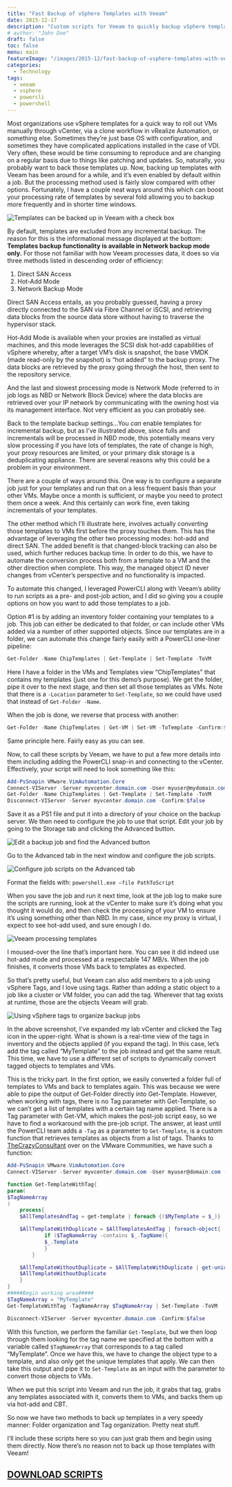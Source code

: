 ```yaml
---
title: "Fast Backup of vSphere Templates with Veeam"
date: 2015-12-17
description: "Custom scripts for Veeam to quickly backup vSphere templates."
# author: "John Doe"
draft: false
toc: false
menu: main
featureImage: "/images/2015-12/fast-backup-of-vsphere-templates-with-veeam/featured.jpg"
categories:
  - Technology
tags:
  - veeam
  - vsphere
  - powercli
  - powershell
---
```


Most organizations use vSphere templates for a quick way to roll out VMs manually through vCenter, via a clone workflow in vRealize Automation, or something else. Sometimes they’re just base OS with configuration, and sometimes they have complicated applications installed in the case of VDI. Very often, these would be time consuming to reproduce and are changing on a regular basis due to things like patching and updates. So, naturally, you probably want to back those templates up. Now, backing up templates with Veeam has been around for a while, and it’s even enabled by default within a job. But the processing method used is fairly slow compared with other options. Fortunately, I have a couple neat ways around this which can boost your processing rate of templates by several fold allowing you to backup more frequently and in shorter time windows.

![Templates can be backed up in Veeam with a check box](/images/2015-12/fast-backup-of-vsphere-templates-with-veeam/image1.png)

By default, templates are excluded from any incremental backup. The reason for this is the informational message displayed at the bottom:  **Templates backup functionality is available in Network backup mode only.** For those not familiar with how Veeam processes data, it does so via three methods listed in descending order of efficiency:

1. Direct SAN Access
2. Hot-Add Mode
3. Network Backup Mode

Direct SAN Access entails, as you probably guessed, having a proxy directly connected to the SAN via Fibre Channel or iSCSI, and retrieving data blocks from the source data store without having to traverse the hypervisor stack.

Hot-Add Mode is available when your proxies are installed as virtual machines, and this mode leverages the SCSI disk hot-add capabilities of vSphere whereby, after a target VM’s disk is snapshot, the base VMDK (made read-only by the snapshot) is “hot added” to the backup proxy. The data blocks are retrieved by the proxy going through the host, then sent to the repository service.

And the last and slowest processing mode is Network Mode (referred to in job logs as NBD or Network Block Device) where the data blocks are retrieved over your IP network by communicating with the owning host via its management interface. Not very efficient as you can probably see.

Back to the template backup settings...You *can* enable templates for incremental backup, but as I’ve illustrated above, since fulls and incrementals will be processed in NBD mode, this potentially means very slow processing if you have lots of templates, the rate of change is high, your proxy resources are limited, or your primary disk storage is a deduplicating appliance. There are several reasons why this could be a problem in your environment.

There are a couple of ways around this. One way is to configure a separate job just for your templates and run that on a less frequent basis than your other VMs. Maybe once a month is sufficient, or maybe you need to protect them once a week. And this certainly can work fine, even taking incrementals of your templates.

The other method which I’ll illustrate here, involves actually *converting* those templates to VMs first before the proxy touches them. This has the advantage of leveraging the other two processing modes:  hot-add and direct SAN. The added benefit is that changed-block tracking can also be used, which further reduces backup time. In order to do this, we have to automate the conversion process both from a template to a VM and the other direction when complete. This way, the managed object ID never changes from vCenter’s perspective and no functionality is impacted.

To automate this changed, I leveraged PowerCLI along with Veeam’s ability to run scripts as a pre- and post-job action, and I did so giving you a couple options on how you want to add those templates to a job.

Option #1 is by adding an inventory folder containing your templates to a job. This job can either be dedicated to that folder, or can include other VMs added via a number of other supported objects. Since our templates are in a folder, we can automate this change fairly easily with a PowerCLI one-liner pipeline:

```ps1
Get-Folder -Name ChipTemplates | Get-Template | Set-Template -ToVM
```

Here I have a folder in the VMs and Templates view “ChipTemplates” that contains my templates (just one for this demo’s purpose). We get the folder, pipe it over to the next stage, and then set all those templates as VMs. Note that there is a `-Location` parameter to `Get-Template`, so we could have used that instead of `Get-Folder -Name`.

When the job is done, we reverse that process with another:

```ps1
Get-Folder -Name ChipTemplates | Get-VM | Set-VM -ToTemplate -Confirm:$false
```

Same principle here. Fairly easy as you can see.

Now, to call these scripts by Veeam, we have to put a few more details into them including adding the PowerCLI snap-in and connecting to the vCenter. Effectively, your script will need to look something like this:

```ps1
Add-PsSnapin VMware.VimAutomation.Core
Connect-VIServer -Server myvcenter.domain.com -User myuser@mydomain.com -Password MyPa$$w0rd
Get-Folder -Name ChipTemplates | Get-Template | Set-Template -ToVM
Disconnect-VIServer -Server myvcenter.domain.com -Confirm:$false
```

Save it as a PS1 file and put it into a directory of your choice on the backup server. We then need to configure the job to use that script. Edit your job by going to the Storage tab and clicking the Advanced button.

![Edit a backup job and find the Advanced button](/images/2015-12/fast-backup-of-vsphere-templates-with-veeam/image2.png)

Go to the Advanced tab in the next window and configure the job scripts.

![Configure job scripts on the Advanced tab](/images/2015-12/fast-backup-of-vsphere-templates-with-veeam/image3.png)

Format the fields with:  `powershell.exe –file PathToScript`

When you save the job and run it next time, look at the job log to make sure the scripts are running, look at the vCenter to make sure it’s doing what you thought it would do, and then check the processing of your VM to ensure it’s using something other than NBD. In my case, since my proxy is virtual, I expect to see hot-add used, and sure enough I do.

![Veeam processing templates](/images/2015-12/fast-backup-of-vsphere-templates-with-veeam/image4.png)

I moused-over the line that’s important here. You can see it did indeed use hot-add mode and processed at a respectable 147 MB/s. When the job finishes, it converts those VMs back to templates as expected.

So that’s pretty useful, but Veeam can also add members to a job using vSphere Tags, and I love using tags. Rather than adding a static object to a job like a cluster or VM folder, you can add the tag. Wherever that tag exists at runtime, those are the objects Veeam will grab.

![Using vSphere tags to organize backup jobs](/images/2015-12/fast-backup-of-vsphere-templates-with-veeam/image5.png)

In the above screenshot, I’ve expanded my lab vCenter and clicked the Tag icon in the upper-right. What is shown is a real-time view of the tags in inventory and the objects applied (if you expand the tag). In this case, let’s add the tag called “MyTemplate” to the job instead and get the same result. This time, we have to use a different set of scripts to dynamically convert tagged objects to templates and VMs.

This is the tricky part. In the first option, we easily converted a folder full of templates to VMs and back to templates again. This was because we were able to pipe the output of Get-Folder directly into Get-Template. However, when working with tags, there is no Tag parameter with Get-Template, so we can’t get a list of templates with a certain tag name applied. There is a Tag parameter with Get-VM, which makes the post-job script easy, so we have to find a workaround with the pre-job script. The answer, at least until the PowerCLI team adds a  `-Tag` as a parameter to `Get-Template`, is a custom function that retrieves templates as objects from a list of tags. Thanks to [TheCrazyConsultant](https://communities.vmware.com/people/ccalvetTCC) over on the VMware Communities, we have such a function:

```ps1
Add-PsSnapin VMware.VimAutomation.Core
Connect-VIServer -Server myvcenter.domain.com -User myuser@domain.com -Password myPa$$w0rd

function Get-TemplateWithTag{
param(
$TagNameArray
)
    process{
    $AllTemplatesAndTag = get-template | foreach {($MyTemplate = $_)} | get-tagassignment | select-object @{name="Template";Expression={$MyTemplate}}, @{name="TagName";Expression={$_.tag.Name}},@{name="TagCategory";Expression={$_.tag.Category}}

    $AllTemplateWithDuplicate = $AllTemplatesAndTag | foreach-object{
            if ($TagNameArray -contains $_.TagName){
            $_.Template
            }
        }

    $AllTemplateWithoutDuplicate = $AllTemplateWithDuplicate | get-unique
    $AllTemplateWithoutDuplicate
    }
}
#####Begin working area#####
$TagNameArray = "MyTemplate"
Get-TemplateWithTag -TagNameArray $TagNameArray | Set-Template -ToVM

Disconnect-VIServer -Server myvcenter.domain.com -Confirm:$false
```

With this function, we perform the familiar `Get-Template`, but we then loop through them looking for the tag name we specified at the bottom with a variable called `$TagNameArray` that corresponds to a tag called “MyTemplate”. Once we have this, we have to change the object type to a template, and also only get the unique templates that apply. We can then take this output and pipe it to `Set-Template` as an input with the parameter to convert those objects to VMs.

When we put this script into Veeam and run the job, it grabs that tag, grabs any templates associated with it, converts them to VMs, and backs them up via hot-add and CBT.

So now we have two methods to back up templates in a very speedy manner:  Folder organization and Tag organization. Pretty neat stuff.

I’ll include these scripts here so you can just grab them and begin using them directly. Now there’s no reason not to back up those templates with Veeam!

## [**DOWNLOAD SCRIPTS**](https://github.com/chipzoller/BlogScripts/tree/master/FastBackupOfvSphereTemplatesWithVeeam)
